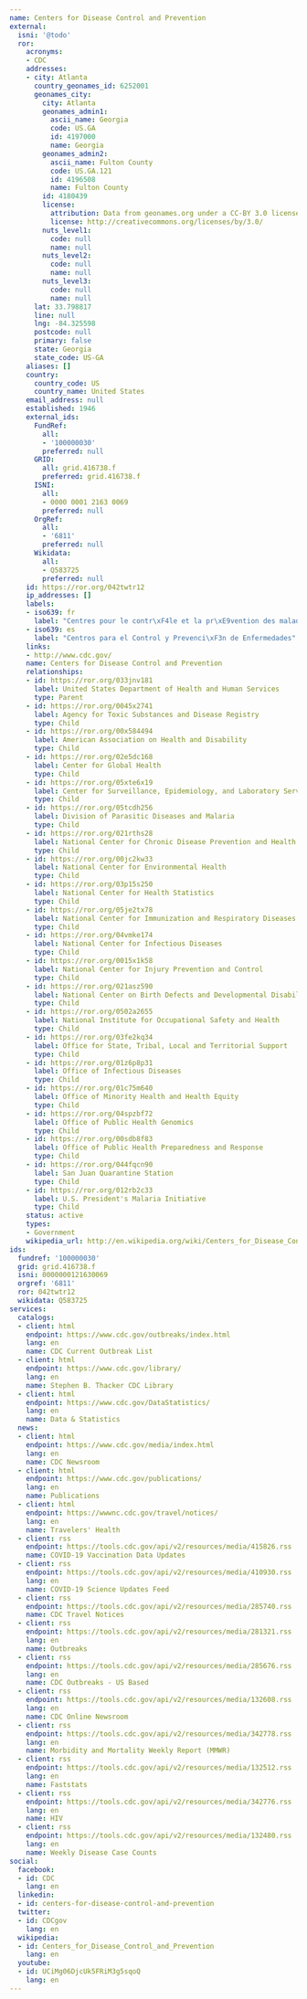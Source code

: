 ```yaml
---
name: Centers for Disease Control and Prevention
external:
  isni: '@todo'
  ror:
    acronyms:
    - CDC
    addresses:
    - city: Atlanta
      country_geonames_id: 6252001
      geonames_city:
        city: Atlanta
        geonames_admin1:
          ascii_name: Georgia
          code: US.GA
          id: 4197000
          name: Georgia
        geonames_admin2:
          ascii_name: Fulton County
          code: US.GA.121
          id: 4196508
          name: Fulton County
        id: 4180439
        license:
          attribution: Data from geonames.org under a CC-BY 3.0 license
          license: http://creativecommons.org/licenses/by/3.0/
        nuts_level1:
          code: null
          name: null
        nuts_level2:
          code: null
          name: null
        nuts_level3:
          code: null
          name: null
      lat: 33.798817
      line: null
      lng: -84.325598
      postcode: null
      primary: false
      state: Georgia
      state_code: US-GA
    aliases: []
    country:
      country_code: US
      country_name: United States
    email_address: null
    established: 1946
    external_ids:
      FundRef:
        all:
        - '100000030'
        preferred: null
      GRID:
        all: grid.416738.f
        preferred: grid.416738.f
      ISNI:
        all:
        - 0000 0001 2163 0069
        preferred: null
      OrgRef:
        all:
        - '6811'
        preferred: null
      Wikidata:
        all:
        - Q583725
        preferred: null
    id: https://ror.org/042twtr12
    ip_addresses: []
    labels:
    - iso639: fr
      label: "Centres pour le contr\xF4le et la pr\xE9vention des maladies"
    - iso639: es
      label: "Centros para el Control y Prevenci\xF3n de Enfermedades"
    links:
    - http://www.cdc.gov/
    name: Centers for Disease Control and Prevention
    relationships:
    - id: https://ror.org/033jnv181
      label: United States Department of Health and Human Services
      type: Parent
    - id: https://ror.org/0045x2741
      label: Agency for Toxic Substances and Disease Registry
      type: Child
    - id: https://ror.org/00x584494
      label: American Association on Health and Disability
      type: Child
    - id: https://ror.org/02e5dc168
      label: Center for Global Health
      type: Child
    - id: https://ror.org/05xte6x19
      label: Center for Surveillance, Epidemiology, and Laboratory Services
      type: Child
    - id: https://ror.org/05tcdh256
      label: Division of Parasitic Diseases and Malaria
      type: Child
    - id: https://ror.org/021rths28
      label: National Center for Chronic Disease Prevention and Health Promotion
      type: Child
    - id: https://ror.org/00jc2kw33
      label: National Center for Environmental Health
      type: Child
    - id: https://ror.org/03p15s250
      label: National Center for Health Statistics
      type: Child
    - id: https://ror.org/05je2tx78
      label: National Center for Immunization and Respiratory Diseases
      type: Child
    - id: https://ror.org/04vmke174
      label: National Center for Infectious Diseases
      type: Child
    - id: https://ror.org/0015x1k58
      label: National Center for Injury Prevention and Control
      type: Child
    - id: https://ror.org/021asz590
      label: National Center on Birth Defects and Developmental Disabilities
      type: Child
    - id: https://ror.org/0502a2655
      label: National Institute for Occupational Safety and Health
      type: Child
    - id: https://ror.org/03fe2kq34
      label: Office for State, Tribal, Local and Territorial Support
      type: Child
    - id: https://ror.org/01z6p8p31
      label: Office of Infectious Diseases
      type: Child
    - id: https://ror.org/01c75m640
      label: Office of Minority Health and Health Equity
      type: Child
    - id: https://ror.org/04spzbf72
      label: Office of Public Health Genomics
      type: Child
    - id: https://ror.org/00sdb8f83
      label: Office of Public Health Preparedness and Response
      type: Child
    - id: https://ror.org/044fqcn90
      label: San Juan Quarantine Station
      type: Child
    - id: https://ror.org/012rb2c33
      label: U.S. President's Malaria Initiative
      type: Child
    status: active
    types:
    - Government
    wikipedia_url: http://en.wikipedia.org/wiki/Centers_for_Disease_Control_and_Prevention
ids:
  fundref: '100000030'
  grid: grid.416738.f
  isni: 0000000121630069
  orgref: '6811'
  ror: 042twtr12
  wikidata: Q583725
services:
  catalogs:
  - client: html
    endpoint: https://www.cdc.gov/outbreaks/index.html
    lang: en
    name: CDC Current Outbreak List
  - client: html
    endpoint: https://www.cdc.gov/library/
    lang: en
    name: Stephen B. Thacker CDC Library
  - client: html
    endpoint: https://www.cdc.gov/DataStatistics/
    lang: en
    name: Data & Statistics
  news:
  - client: html
    endpoint: https://www.cdc.gov/media/index.html
    lang: en
    name: CDC Newsroom
  - client: html
    endpoint: https://www.cdc.gov/publications/
    lang: en
    name: Publications
  - client: html
    endpoint: https://wwwnc.cdc.gov/travel/notices/
    lang: en
    name: Travelers' Health
  - client: rss
    endpoint: https://tools.cdc.gov/api/v2/resources/media/415826.rss
    name: COVID-19 Vaccination Data Updates
  - client: rss
    endpoint: https://tools.cdc.gov/api/v2/resources/media/410930.rss
    lang: en
    name: COVID-19 Science Updates Feed
  - client: rss
    endpoint: https://tools.cdc.gov/api/v2/resources/media/285740.rss
    name: CDC Travel Notices
  - client: rss
    endpoint: https://tools.cdc.gov/api/v2/resources/media/281321.rss
    lang: en
    name: Outbreaks
  - client: rss
    endpoint: https://tools.cdc.gov/api/v2/resources/media/285676.rss
    lang: en
    name: CDC Outbreaks - US Based
  - client: rss
    endpoint: https://tools.cdc.gov/api/v2/resources/media/132608.rss
    lang: en
    name: CDC Online Newsroom
  - client: rss
    endpoint: https://tools.cdc.gov/api/v2/resources/media/342778.rss
    lang: en
    name: Morbidity and Mortality Weekly Report (MMWR)
  - client: rss
    endpoint: https://tools.cdc.gov/api/v2/resources/media/132512.rss
    lang: en
    name: Faststats
  - client: rss
    endpoint: https://tools.cdc.gov/api/v2/resources/media/342776.rss
    lang: en
    name: HIV
  - client: rss
    endpoint: https://tools.cdc.gov/api/v2/resources/media/132480.rss
    lang: en
    name: Weekly Disease Case Counts
social:
  facebook:
  - id: CDC
    lang: en
  linkedin:
  - id: centers-for-disease-control-and-prevention
  twitter:
  - id: CDCgov
    lang: en
  wikipedia:
  - id: Centers_for_Disease_Control_and_Prevention
    lang: en
  youtube:
  - id: UCiMg06DjcUk5FRiM3g5sqoQ
    lang: en
---
```

